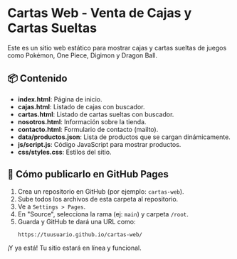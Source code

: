 # Cartas Web - Venta de Cajas y Cartas Sueltas

Este es un sitio web estático para mostrar cajas y cartas sueltas de juegos como Pokémon, One Piece, Digimon y Dragon Ball.

## 📦 Contenido

- **index.html**: Página de inicio.
- **cajas.html**: Listado de cajas con buscador.
- **cartas.html**: Listado de cartas sueltas con buscador.
- **nosotros.html**: Información sobre la tienda.
- **contacto.html**: Formulario de contacto (mailto).
- **data/productos.json**: Lista de productos que se cargan dinámicamente.
- **js/script.js**: Código JavaScript para mostrar productos.
- **css/styles.css**: Estilos del sitio.

## 🚀 Cómo publicarlo en GitHub Pages

1. Crea un repositorio en GitHub (por ejemplo: `cartas-web`).
2. Sube todos los archivos de esta carpeta al repositorio.
3. Ve a `Settings > Pages`.
4. En "Source", selecciona la rama (ej: `main`) y carpeta `/root`.
5. Guarda y GitHub te dará una URL como:
   ```
   https://tuusuario.github.io/cartas-web/
   ```

¡Y ya está! Tu sitio estará en línea y funcional.

